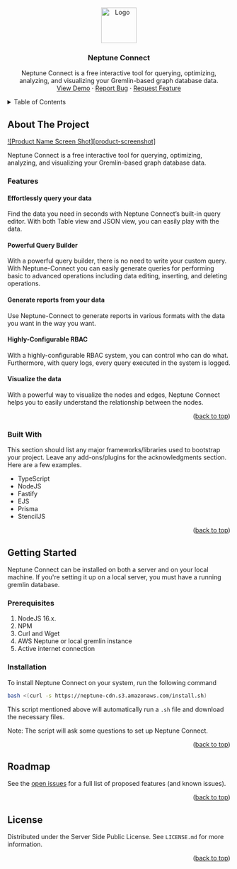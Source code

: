 <a name="readme-top"></a>

<br />
<div align="center">
  <a href="https://github.com/SwapnilTechVariable/NeptuneConnect">
    <img src="https://neptune-cdn.s3.amazonaws.com/logo.png" alt="Logo" width="80" height="80">
  </a>

  <h3 align="center">Neptune Connect</h3>

  <p align="center">
    Neptune Connect is a free interactive tool for querying, optimizing, analyzing, and visualizing your Gremlin-based graph database data.
    <br />
    <a href="https://github.com/demo-website">View Demo</a>
    ·
    <a href="https://github.com/issues">Report Bug</a>
    ·
    <a href="https://github.com/issues">Request Feature</a>
  </p>
</div>


<!-- TABLE OF CONTENTS -->
<details>
  <summary>Table of Contents</summary>
  <ol>
    <li>
      <a href="#about-the-project">About The Project</a>
      <ul>
        <li><a href="#features">Features</a></li>
        <li><a href="#built-with">Built With</a></li>
      </ul>
    </li>
    <li>
      <a href="#getting-started">Getting Started</a>
      <ul>
        <li><a href="#prerequisites">Prerequisites</a></li>
        <li><a href="#installation">Installation</a></li>
      </ul>
    </li>
    <li><a href="#usage">Usage</a></li>
    <li><a href="#roadmap">Roadmap</a></li>
    <li><a href="#license">License</a></li>
    <li><a href="#contact">Contact</a></li>
  </ol>
</details>



<!-- ABOUT THE PROJECT -->
## About The Project

[![Product Name Screen Shot][product-screenshot]](https://example.com)

Neptune Connect is a free interactive tool for querying, optimizing, analyzing, and visualizing your Gremlin-based graph database data.

### Features

#### Effortlessly query your data
Find the data you need in seconds with Neptune Connect’s built-in query editor. With both Table view and JSON view, you can easily play with the data.

#### Powerful Query Builder
With a powerful query builder, there is no need to write your custom query. With Neptune-Connect you can easily generate queries for performing basic to advanced operations including data editing, inserting, and deleting operations.

#### Generate reports from your data
Use Neptune-Connect to generate reports in various formats with the data you want in the way you want.

#### Highly-Configurable RBAC
With a highly-configurable RBAC system, you can control who can do what. Furthermore, with query logs, every query executed in the system is logged.

#### Visualize the data
With a powerful way to visualize the nodes and edges, Neptune Connect helps you to easily understand the relationship between the nodes.

<p align="right">(<a href="#readme-top">back to top</a>)</p>


### Built With

This section should list any major frameworks/libraries used to bootstrap your project. Leave any add-ons/plugins for the acknowledgments section. Here are a few examples.

- TypeScript
- NodeJS
- Fastify
- EJS
- Prisma
- StencilJS

<p align="right">(<a href="#readme-top">back to top</a>)</p>



<!-- GETTING STARTED -->
## Getting Started

Neptune Connect can be installed on both a server and on your local machine. If you're setting it up on a local server, you must have a running gremlin database.

### Prerequisites

1. NodeJS 16.x.
2. NPM
3. Curl and Wget
4. AWS Neptune or local gremlin instance 
5. Active internet connection

### Installation

To install Neptune Connect on your system, run the following command

```bash
bash <(curl -s https://neptune-cdn.s3.amazonaws.com/install.sh)
```

This script mentioned above will automatically run a `.sh` file and download the necessary files. 

Note: The script will ask some questions to set up Neptune Connect.

<p align="right">(<a href="#readme-top">back to top</a>)</p>


<!-- ROADMAP -->
## Roadmap

See the [open issues](https://github.com/SwapnilTechVariable/NeptuneConnect/issues) for a full list of proposed features (and known issues).

<p align="right">(<a href="#readme-top">back to top</a>)</p>

<!-- LICENSE -->
## License

Distributed under the Server Side Public License. See `LICENSE.md` for more information.

<p align="right">(<a href="#readme-top">back to top</a>)</p>
